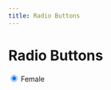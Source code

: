 ```yaml
---
title: Radio Buttons
---
```


# Radio Buttons



<style>
</style>

  <input type="radio" id="gender-2" name="account_gender" checked="">
  <label for="gender-2">Female</label>

``` css

```
